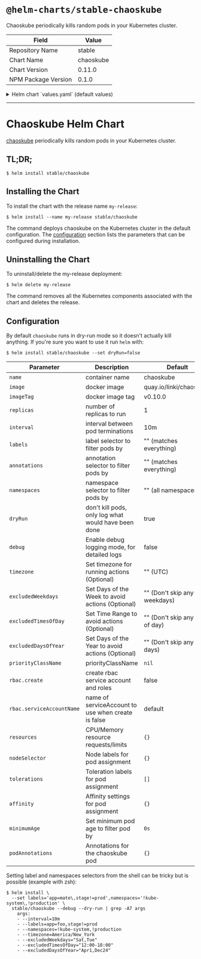 # `@helm-charts/stable-chaoskube`

Chaoskube periodically kills random pods in your Kubernetes cluster.

| Field               | Value     |
| ------------------- | --------- |
| Repository Name     | stable    |
| Chart Name          | chaoskube |
| Chart Version       | 0.11.0    |
| NPM Package Version | 0.1.0     |

<details>

<summary>Helm chart `values.yaml` (default values)</summary>

```yaml
# container name
name: chaoskube

# docker image
image: quay.io/linki/chaoskube

# docker image tag
imageTag: v0.10.0

# number of replicas to run
replicas: 1

# interval between pod terminations
interval: 10m

# label selector to filter pods by, e.g. app=foo,stage!=prod
labels:

# annotation selector to filter pods by, e.g. chaos.alpha.kubernetes.io/enabled=true
annotations:

# namespace selector to filter pods by, e.g. '!kube-system,!production' (use quotes)
namespaces:

# don't kill pods, only log what would have been done
dryRun: true

# Enable debug logging
debug: false

# Set values for exempting specific week days from Chaoskube Actions
excludedWeekdays:

# Set values for exempting specific times of day from Chaoskube Actions
excludedTimesOfDay:

# Set values for exempting specific days of the year from Chaoskube Actions (Dec24,Jan1)
excludedDaysOfYear:

# Set specific Timezone for Actions to take place
timezone: UTC

minimumAge: 0s

priorityClassName: ''

# create service account with permission to list and kill pods
rbac:
  create: false

  # only used when create is false
  serviceAccountName: default

resources:
  {}
  ## We usually recommend not to specify default resources and to leave this as a conscious
  ## choice for the user. This also increases chances charts run on environments with little
  ## resources, such as Minikube. If you do want to specify resources, uncomment the following
  ## lines, adjust them as necessary, and remove the curly braces after 'resources:'.
  # limits:
  #   cpu: 100m
  #   memory: 128Mi
  # requests:
  #   cpu: 100m
  #   memory: 128Mi

nodeSelector: {}

tolerations: []

affinity:
  {}
  ## Suggested antiAffinity, as each CA should be on a separate Node for resilience
  # podAntiAffinity:
  #   requiredDuringSchedulingIgnoredDuringExecution:
  #     - topologyKey: "kubernetes.io/hostname"
  #       labelSelector:
  #         matchLabels:
  #           app: chaoskube

podAnnotations:
  {}
  ## Annotations for the chaoskube pod.
  #  podAnnotations:
  #    prometheus.io/scrape: "true"
  #    prometheus.io/port: "8080"
```

</details>

---

# Chaoskube Helm Chart

[chaoskube](https://github.com/linki/chaoskube) periodically kills random pods in your Kubernetes cluster.

## TL;DR;

```console
$ helm install stable/chaoskube
```

## Installing the Chart

To install the chart with the release name `my-release`:

```console
$ helm install --name my-release stable/chaoskube
```

The command deploys chaoskube on the Kubernetes cluster in the default configuration. The [configuration](#configuration) section lists the parameters that can be configured during installation.

## Uninstalling the Chart

To uninstall/delete the my-release deployment:

```console
$ helm delete my-release
```

The command removes all the Kubernetes components associated with the chart and deletes the release.

## Configuration

By default `chaoskube` runs in dry-run mode so it doesn't actually kill anything.
If you're sure you want to use it run `helm` with:

```console
$ helm install stable/chaoskube --set dryRun=false
```

| Parameter                 | Description                                         | Default                          |
| ------------------------- | --------------------------------------------------- | -------------------------------- |
| `name`                    | container name                                      | chaoskube                        |
| `image`                   | docker image                                        | quay.io/linki/chaoskube          |
| `imageTag`                | docker image tag                                    | v0.10.0                          |
| `replicas`                | number of replicas to run                           | 1                                |
| `interval`                | interval between pod terminations                   | 10m                              |
| `labels`                  | label selector to filter pods by                    | "" (matches everything)          |
| `annotations`             | annotation selector to filter pods by               | "" (matches everything)          |
| `namespaces`              | namespace selector to filter pods by                | "" (all namespaces)              |
| `dryRun`                  | don't kill pods, only log what would have been done | true                             |
| `debug`                   | Enable debug logging mode, for detailed logs        | false                            |
| `timezone`                | Set timezone for running actions (Optional)         | "" (UTC)                         |
| `excludedWeekdays`        | Set Days of the Week to avoid actions (Optional)    | "" (Don't skip any weekdays)     |
| `excludedTimesOfDay`      | Set Time Range to avoid actions (Optional)          | "" (Don't skip any times of day) |
| `excludedDaysOfYear`      | Set Days of the Year to avoid actions (Optional)    | "" (Don't skip any days)         |
| `priorityClassName`       | priorityClassName                                   | `nil`                            |
| `rbac.create`             | create rbac service account and roles               | false                            |
| `rbac.serviceAccountName` | name of serviceAccount to use when create is false  | default                          |
| `resources`               | CPU/Memory resource requests/limits                 | `{}`                             |
| `nodeSelector`            | Node labels for pod assignment                      | `{}`                             |
| `tolerations`             | Toleration labels for pod assignment                | `[]`                             |
| `affinity`                | Affinity settings for pod assignment                | `{}`                             |
| `minimumAge`              | Set minimum pod age to filter pod by                | `0s`                             |
| `podAnnotations`          | Annotations for the chaoskube pod                   | `{}`                             |

Setting label and namespaces selectors from the shell can be tricky but is possible (example with zsh):

```console
$ helm install \
  --set labels='app=mate\,stage!=prod',namespaces='!kube-system\,!production' \
  stable/chaoskube --debug --dry-run | grep -A7 args
    args:
    - --interval=10m
    - --labels=app=foo,stage!=prod
    - --namespaces=!kube-system,!production
    - --timezone=America/New_York
    - --excludedWeekdays="Sat,Tue"
    - --excludedTimesOfDay="12:00-18:00"
    - --excludedDaysOfYear="Apr1,Dec24"
```
